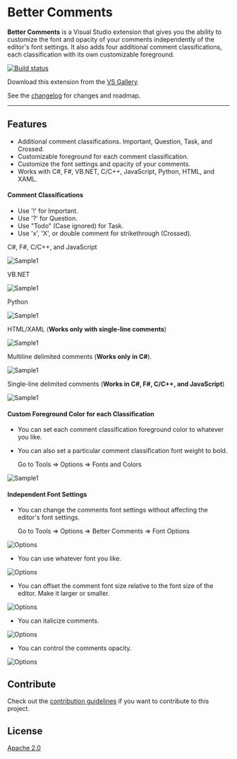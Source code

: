 # Better Comments
**Better Comments** is a Visual Studio extension that gives you the ability to customize the font and opacity of your comments independently of the editor's font settings. 
It also adds four additional comment classifications, each classification with its own customizable foreground. 


<!-- Replace this badge with your own-->
[![Build status](https://ci.appveyor.com/api/projects/status/04caiutue4j1hq9d?svg=true)](https://ci.appveyor.com/project/omsharp/bettercomments)

<!-- Update the VS Gallery link after you upload the VSIX-->
Download this extension from the [VS Gallery](https://visualstudiogallery.msdn.microsoft.com/2856358f-a098-4237-b044-260443c9a303).

See the [changelog](CHANGELOG.md) for changes and roadmap.

---------------------------------------


## Features

- Additional comment classifications. Important, Question, Task, and Crossed. 
- Customizable foreground for each comment classification.
- Customize the font settings and opacity of your comments.
- Works with C#, F#, VB.NET, C/C++, JavaScript, Python, HTML, and XAML.

#### Comment Classifications

- Use '!' for Important.
- Use '?' for Question.
- Use "Todo" (Case ignored) for Task.
- Use 'x', 'X', or double comment for strikethrough (Crossed).

C#, F#, C/C++, and JavaScript 

![Sample1](screenshots/ClassificationC.png)

VB.NET 

![Sample1](screenshots/ClassificationVB.png)

Python 

![Sample1](screenshots/ClassificationPython.png)

HTML/XAML (**Works only with single-line comments**) 

![Sample1](screenshots/ClassificationMarkup.png)

Multiline delimited comments (**Works only in C#**).

![Sample1](screenshots/ClassificationMultilineCS.png)

Single-line delimited comments (**Works in C#, F#, C/C++, and JavaScript**)

![Sample1](screenshots/ClassificationDelimited.png)

#### Custom Foreground Color for each Classification 

- You can set each comment classification foreground color to whatever you like.

- You can also set a particular comment classification font weight to bold.

   Go to Tools => Options => Fonts and Colors


![Sample1](screenshots/CommentsColors.png)


#### Independent Font Settings

- You can change the comments font settings without affecting the editor's font settings.

   Go to Tools => Options => Better Comments => Font Options

![Options](screenshots/Options.png)

- You can use whatever font you like.

![Options](screenshots/FontSample.png)

- You can offset the comment font size relative to the font size of the editor. Make it larger or smaller.

![Options](screenshots/SizeSample.png)

- You can italicize comments.

![Options](screenshots/ItalicSample.png)

- You can control the comments opacity.

![Options](screenshots/OpacitySample.png)


## Contribute
Check out the [contribution guidelines](CONTRIBUTING.md)
if you want to contribute to this project.

## License
[Apache 2.0](LICENSE)